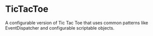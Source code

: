 # TicTacToe
A configurable version of Tic Tac Toe that uses common patterns like EventDispatcher and configurable scriptable objects.
